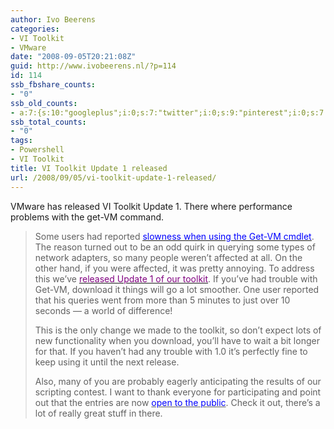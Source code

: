 ```yaml
---
author: Ivo Beerens
categories:
- VI Toolkit
- VMware
date: "2008-09-05T20:21:08Z"
guid: http://www.ivobeerens.nl/?p=114
id: 114
ssb_fbshare_counts:
- "0"
ssb_old_counts:
- a:7:{s:10:"googleplus";i:0;s:7:"twitter";i:0;s:9:"pinterest";i:0;s:7:"fbshare";i:0;s:8:"linkedin";i:0;s:6:"reddit";i:0;s:6:"tumblr";i:0;}
ssb_total_counts:
- "0"
tags:
- Powershell
- VI Toolkit
title: VI Toolkit Update 1 released
url: /2008/09/05/vi-toolkit-update-1-released/
---
```


VMware has released VI Toolkit Update 1. There where performance problems with the get-VM command.

> Some users had reported [<span style="text-decoration: underline;"><span style="color: #0000ff;">slowness when using the Get-VM cmdlet</span></span>](http://communities.vmware.com/thread/158640?tstart=50). The reason turned out to be an odd quirk in querying some types of network adapters, so many people weren’t affected at all. On the other hand, if you were affected, it was pretty annoying. To address this we’ve [<span style="text-decoration: underline;"><span style="color: #800080;">released Update 1 of our toolkit</span></span>](http://vmware.com/go/powershell). If you’ve had trouble with Get-VM, download it things will go a lot smoother. One user reported that his queries went from more than 5 minutes to just over 10 seconds — a world of difference!
> 
> <div class="entry-body">This is the only change we made to the toolkit, so don’t expect lots of new functionality when you download, you’ll have to wait a bit longer for that. If you haven’t had any trouble with 1.0 it’s perfectly fine to keep using it until the next release.
> 
> Also, many of you are probably eagerly anticipating the results of our scripting contest. I want to thank everyone for participating and point out that the entries are now <span style="text-decoration: underline;"><span style="color: #0000ff;">open to the public</span></span>. Check it out, there’s a lot of really great stuff in there.
> 
> </div>
